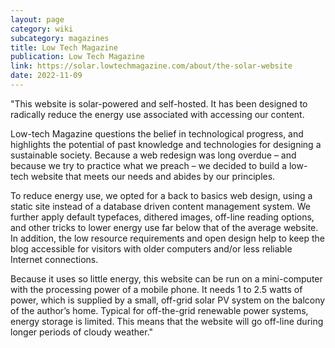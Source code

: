 ```yaml
---
layout: page
category: wiki
subcategory: magazines
title: Low Tech Magazine
publication: Low Tech Magazine
link: https://solar.lowtechmagazine.com/about/the-solar-website
date: 2022-11-09
---
```


"This website is solar-powered and self-hosted. It has been designed to radically reduce the energy use associated with accessing our content.

Low-tech Magazine questions the belief in technological progress, and highlights the potential of past knowledge and technologies for designing a sustainable society. Because a web redesign was long overdue – and because we try to practice what we preach – we decided to build a low-tech website that meets our needs and abides by our principles.

To reduce energy use, we opted for a back to basics web design, using a static site instead of a database driven content management system. We further apply default typefaces, dithered images, off-line reading options, and other tricks to lower energy use far below that of the average website. In addition, the low resource requirements and open design help to keep the blog accessible for visitors with older computers and/or less reliable Internet connections.

Because it uses so little energy, this website can be run on a mini-computer with the processing power of a mobile phone. It needs 1 to 2.5 watts of power, which is supplied by a small, off-grid solar PV system on the balcony of the author’s home. Typical for off-the-grid renewable power systems, energy storage is limited. This means that the website will go off-line during longer periods of cloudy weather."
